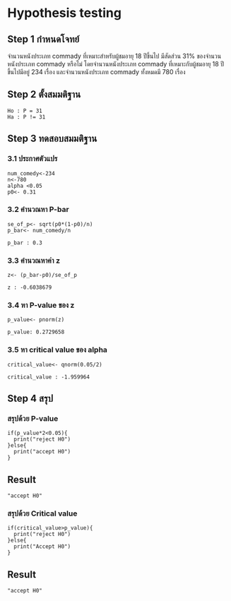 # Hypothesis testing 
## Step 1 กำหนดโจทย์
จำนวนหนังประเภท commady ที่เหมาะสำหรับผู้ชมอายุ 18 ปีขึ้นไป มีสัดส่วน 31% ของจำนวนหนังประเภท commady หรือไม่ โดยจำนวนหนังประเภท commady ที่เหมาะกับผู้ชมอายุ 18 ปีขึ้นไปมีอยู่ 234 เรื่อง และจำนวนหนังประเภท commady ทั้งหมดมี 780 เรื่อง
## Step 2 ตั้งสมมติฐาน
```
Ho : P = 31
Ha : P != 31
```
## Step 3 ทดสอบสมมติฐาน
### 3.1 ประกาศตัวแปร
```
num_comedy<-234
n<-780
alpha <0.05
p0<- 0.31

```
### 3.2 คำนวณหา P-bar
```
se_of_p<- sqrt(p0*(1-p0)/n)
p_bar<- num_comedy/n

p_bar : 0.3
```
### 3.3 คำนวณหาค่า z
```
z<- (p_bar-p0)/se_of_p

z : -0.6038679
```
### 3.4 หา P-value ของ z
```
p_value<- pnorm(z)

p_value: 0.2729658

```
### 3.5 หา critical value ของ alpha
```
critical_value<- qnorm(0.05/2)

critical_value : -1.959964
```

## Step 4 สรุป
### สรุปด้วย P-value
```
if(p_value*2<0.05){
  print("reject H0")
}else{
  print("accept H0")
}
```
## Result
```
"accept H0"
```
### สรุปด้วย Critical value
```
if(critical_value>p_value){
  print("reject H0")
}else{
  print("Accept H0")
}
```
## Result
```
"accept H0"
```
